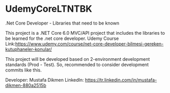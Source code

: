 # UdemyCoreLTNTBK
.Net Core Developer - Libraries that need to be known

This project is a .NET Core 6.0 MVC/API project that includes the libraries to be learned for the .net core developer. Udemy Course Link:https://www.udemy.com/course/net-core-developer-bilmesi-gereken-kutuphaneler-konular/

This project will be developed based on 2-environment development standards (Prod - Test). So, recommended to consider development commits like this.

Developer: Mustafa Dikmen
LinkedIn: https://tr.linkedin.com/in/mustafa-dikmen-880a2515b

